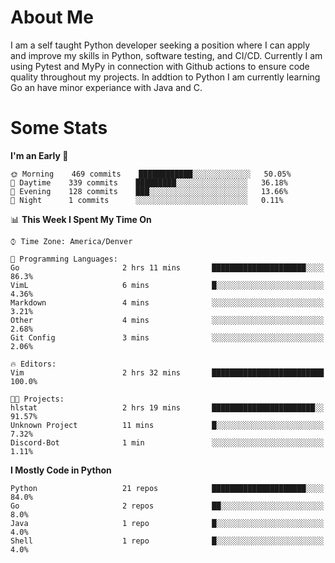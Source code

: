 # About Me
  I am a self taught Python developer seeking a position where I can apply and improve my skills in Python, software testing, and CI/CD. Currently I am using Pytest and MyPy in connection with Github actions to ensure code quality throughout my projects. In addtion to Python I am currently learning Go an have minor experiance with Java and C.
  
 # Some Stats
  
<!--START_SECTION:waka-->
**I'm an Early 🐤** 

```text
🌞 Morning    469 commits    ████████████░░░░░░░░░░░░░   50.05% 
🌆 Daytime    339 commits    █████████░░░░░░░░░░░░░░░░   36.18% 
🌃 Evening    128 commits    ███░░░░░░░░░░░░░░░░░░░░░░   13.66% 
🌙 Night      1 commits      ░░░░░░░░░░░░░░░░░░░░░░░░░   0.11%

```


📊 **This Week I Spent My Time On** 

```text
⌚︎ Time Zone: America/Denver

💬 Programming Languages: 
Go                       2 hrs 11 mins       █████████████████████░░░░   86.3% 
VimL                     6 mins              █░░░░░░░░░░░░░░░░░░░░░░░░   4.36% 
Markdown                 4 mins              ░░░░░░░░░░░░░░░░░░░░░░░░░   3.21% 
Other                    4 mins              ░░░░░░░░░░░░░░░░░░░░░░░░░   2.68% 
Git Config               3 mins              ░░░░░░░░░░░░░░░░░░░░░░░░░   2.06%

🔥 Editors: 
Vim                      2 hrs 32 mins       █████████████████████████   100.0%

🐱‍💻 Projects: 
hlstat                   2 hrs 19 mins       ███████████████████████░░   91.57% 
Unknown Project          11 mins             █░░░░░░░░░░░░░░░░░░░░░░░░   7.32% 
Discord-Bot              1 min               ░░░░░░░░░░░░░░░░░░░░░░░░░   1.11%

```

**I Mostly Code in Python** 

```text
Python                   21 repos            █████████████████████░░░░   84.0% 
Go                       2 repos             ██░░░░░░░░░░░░░░░░░░░░░░░   8.0% 
Java                     1 repo              █░░░░░░░░░░░░░░░░░░░░░░░░   4.0% 
Shell                    1 repo              █░░░░░░░░░░░░░░░░░░░░░░░░   4.0%

```



<!--END_SECTION:waka-->
